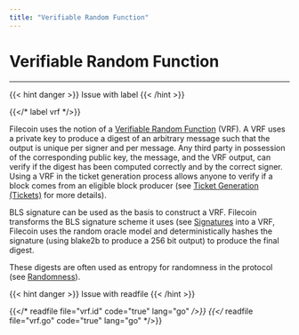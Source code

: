 ```yaml
---
title: "Verifiable Random Function"
---
```


# Verifiable Random Function
---

{{< hint danger >}}
Issue with label
{{< /hint >}}

{{</* label vrf */>}}

Filecoin uses the notion of a [Verifiable Random
Function](https://people.csail.mit.edu/silvio/Selected%20Scientific%20Papers/Pseudo%20Randomness/Verifiable_Random_Functions.pdf)
(VRF). A VRF uses a private key to produce a digest of
an arbitrary message such that the output is unique per signer and per message.
Any third party in possession of the corresponding public key, the message, and
the VRF output, can verify if the digest has been computed correctly and by the
correct signer. Using a VRF in the ticket generation process allows anyone to
verify if a block comes from an eligible block producer (see [Ticket Generation (Tickets)](\missing-link) for more details).

BLS signature can be used as the basis to construct a VRF. Filecoin transforms
the BLS signature scheme it uses (see [Signatures](\missing-link) into a
VRF, Filecoin uses the random oracle model and deterministically hashes the
signature (using blake2b to produce a 256 bit output) to produce the final digest.

These digests are often used as entropy for randomness in the protocol (see [Randomness](\missing-link)).

{{< hint danger >}}
Issue with readfile
{{< /hint >}}

{{</* readfile file="vrf.id" code="true" lang="go" */>}}
{{</* readfile file="vrf.go" code="true" lang="go" */>}}